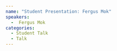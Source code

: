 ```yaml
---
name: "Student Presentation: Fergus Mok"
speakers:
  -  Fergus Mok
categories:
  - Student Talk
  - Talk
---
```



